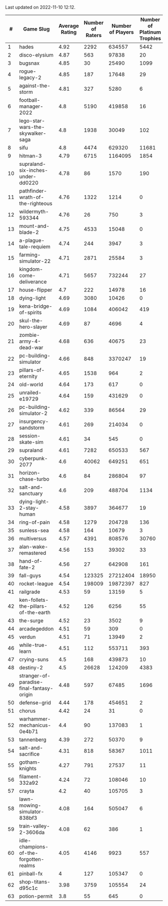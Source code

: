 Last updated on 2022-11-10 12:12.


|#|Game Slug|Average Rating|Number of Raters|Number of Players|Number of Platinum Trophies|Max Rarity (%)|
|---|---|---|---|---|---|---|
|1|hades|4.92|2292|634557|5442|89|
|2|disco-elysium|4.87|563|97838|20|28|
|3|bugsnax|4.85|30|25490|1099|97|
|4|rogue-legacy-2|4.85|187|17648|29|0.3|
|5|against-the-storm|4.81|327|5280|6|16|
|6|football-manager-2022|4.8|5190|419858|16|49|
|7|lego-star-wars-the-skywalker-saga|4.8|1938|30049|102|98|
|8|sifu|4.8|4474|629320|11681|96|
|9|hitman-3|4.79|6715|1164095|1854|48|
|10|supraland-six-inches-under-dd0220|4.78|86|1570|190|99|
|11|pathfinder-wrath-of-the-righteous|4.76|1322|1214|0|0.2|
|12|wildermyth-593344|4.76|26|750|3|91|
|13|mount-and-blade-2|4.75|4533|15048|0|27|
|14|a-plague-tale-requiem|4.74|244|3947|3|92|
|15|farming-simulator-22|4.71|2871|25584|3|81|
|16|kingdom-come-deliverance|4.71|5657|732244|27|30|
|17|house-flipper|4.7|222|14978|16|93|
|18|dying-light|4.69|3080|10426|0|97|
|19|kena-bridge-of-spirits|4.69|1084|406042|419|94|
|20|skul-the-hero-slayer|4.69|87|4696|4|96|
|21|zombie-army-4-dead-war|4.68|636|40675|23|66|
|22|pc-building-simulator|4.66|848|3370247|19|48|
|23|pillars-of-eternity|4.65|1538|964|2|79|
|24|old-world|4.64|173|617|0|91|
|25|unrailed-e19729|4.64|159|431629|0|2|
|26|pc-building-simulator-2|4.62|339|86564|29|75|
|27|insurgency-sandstorm|4.61|269|214034|0|6|
|28|session-skate-sim|4.61|34|545|0|25|
|29|supraland|4.61|7282|650533|567|99|
|30|cyberpunk-2077|4.6|40062|649251|651|61|
|31|horizon-chase-turbo|4.6|84|286804|97|83|
|32|salt-and-sanctuary|4.6|209|488704|1134|83|
|33|dying-light-2-stay-human|4.58|3897|364677|19|0.1|
|34|ring-of-pain|4.58|1279|204728|136|97|
|35|sunless-sea|4.58|164|10679|3|37|
|36|multiversus|4.57|4391|808576|30760|79|
|37|alan-wake-remastered|4.56|153|39302|33|7|
|38|hand-of-fate-2|4.56|27|642908|161|72|
|39|fall-guys|4.54|123325|27212404|18950|3|
|40|rocket-league|4.54|198009|19872397|827|75|
|41|railgrade|4.53|59|13159|5|98|
|42|ken-follets-the-pillars-of-the-earth|4.52|126|6256|55|51|
|43|the-surge|4.52|23|3502|9|94|
|44|arcadegeddon|4.51|59|309|0|94|
|45|verdun|4.51|71|13949|2|71|
|46|while-true-learn|4.51|112|553711|393|93|
|47|crying-suns|4.5|168|439873|10|65|
|48|destiny-2|4.5|26628|124209|4383|96|
|49|stranger-of-paradise-final-fantasy-origin|4.48|597|67485|1696|98|
|50|defense-grid|4.44|178|454651|2|80|
|51|chorus|4.42|24|31|0|90|
|52|warhammer-mechanicus-0e4b71|4.4|90|137083|1|23|
|53|tannenberg|4.39|272|50370|9|84|
|54|salt-and-sacrifice|4.31|818|58367|1011|91|
|55|gotham-knights|4.27|791|27537|11|34|
|56|filament-332a92|4.24|72|108046|10|93|
|57|crayta|4.2|40|105705|3|23|
|58|lawn-mowing-simulator-838bf3|4.08|164|505047|6|89|
|59|train-valley-2-3606da|4.08|62|386|1|89|
|60|idle-champions-of-the-forgotten-realms|4.05|4146|9923|557|4|
|61|pinball-fx|4|127|105347|0|86|
|62|shop-titans-d95c1c|3.98|3759|105554|24|98|
|63|potion-permit|3.8|55|645|0|98|

